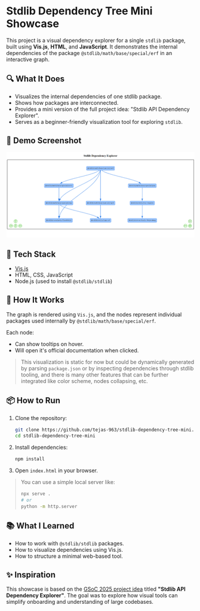 #  Stdlib Dependency Tree Mini Showcase

This project is a visual dependency explorer for a single `stdlib` package, built using **Vis.js**, **HTML**, and **JavaScript**. It demonstrates the internal dependencies of the package `@stdlib/math/base/special/erf` in an interactive graph.

## 🔍 What It Does

- Visualizes the internal dependencies of one stdlib package.
- Shows how packages are interconnected.
- Provides a mini version of the full project idea: "Stdlib API Dependency Explorer".
- Serves as a beginner-friendly visualization tool for exploring `stdlib`.

## 📸 Demo Screenshot

![Screenshot](./screenshot.png)  

## 🚀 Tech Stack

- [Vis.js](https://visjs.org/)
- HTML, CSS, JavaScript
- Node.js (used to install `@stdlib/stdlib`)


## 🧠 How It Works

The graph is rendered using `Vis.js`, and the nodes represent individual packages used internally by `@stdlib/math/base/special/erf`.

Each node:
- Can show tooltips on hover.
- Will open it's official documentation when clicked.

> This visualization is static for now but could be dynamically generated by parsing `package.json` or by inspecting dependencies through stdlib tooling, and there is many other features that can be further integrated like color scheme, nodes collapsing, etc.

## 📦 How to Run

1. Clone the repository:
   ```bash
   git clone https://github.com/tejas-963/stdlib-dependency-tree-mini.git
   cd stdlib-dependency-tree-mini
   ```

2. Install dependencies:
   ```bash
   npm install
   ```

3. Open `index.html` in your browser.

> You can use a simple local server like:
> ```bash
> npx serve .
> # or
> python -m http.server
> ```

## 📚 What I Learned

- How to work with `@stdlib/stdlib` packages.
- How to visualize dependencies using Vis.js.
- How to structure a minimal web-based tool.

## ✨ Inspiration

This showcase is based on the [GSoC 2025 project idea](https://github.com/stdlib-js/stdlib/discussions/33) titled **"Stdlib API Dependency Explorer"**. The goal was to explore how visual tools can simplify onboarding and understanding of large codebases.
